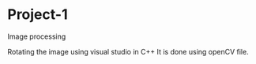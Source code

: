 # Project-1
Image processing

Rotating the image using visual studio in C++
It is done using openCV file.
